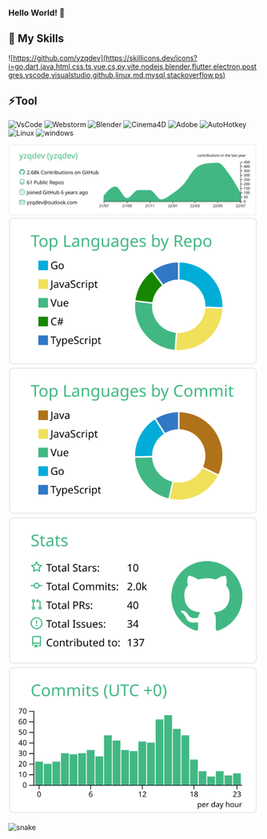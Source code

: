 ### Hello World! 👏

## 🎍 My Skills

![https://github.com/yzqdev](https://skillicons.dev/icons?i=go,dart,java,html,css,ts,vue,cs,py,vite,nodejs,blender,flutter,electron,postgres,vscode,visualstudio,github,linux,md,mysql,stackoverflow,ps)
<!-- ![Go](https://img.shields.io/badge/-Go-black?style=flat-square&logo=go)
![Dart](https://img.shields.io/badge/-dart-black?style=flat-square&logo=dart)
![Vue.js](https://img.shields.io/badge/-Vue.js-%232c3e50?style=flat-square&logo=Vue.js)
![Java](https://img.shields.io/badge/-java-black?style=flat-square&logo=java)
![Csharp](https://img.shields.io/badge/-Csharp-black?style=flat-square&logo=csharp&logoColor=FFFFFF)
![Python](https://img.shields.io/badge/-Python-black?style=flat-square&logo=Python)
![TypeScript](https://img.shields.io/badge/-Typescript-black?style=flat-square&logo=typescript&logoColor=FFFFFF)
![Vite](https://img.shields.io/badge/-Vite-646CFF?style=flat-square&logo=Vite&logoColor=white) -->

## ⚡Tool

![VsCode](https://img.shields.io/badge/-VSCode-007acc?style=flat-square&logo=Visual%20Studio%20Code&logoColor=white)
![Webstorm](https://img.shields.io/badge/-Webstorm-000000?style=flat-square&logo=webstorm&logoColor=FFFFFF)
![Blender](https://img.shields.io/badge/-Blender-F5792A?style=flat-square&logo=blender&logoColor=FFFFFF)
![Cinema4D](https://img.shields.io/badge/-Cinema4D-011A6A?style=flat-square&logo=Cinema4D)
![Adobe](https://img.shields.io/badge/-Adobe-FF0000?style=flat-square&logo=Adobe)
![AutoHotkey](https://img.shields.io/badge/-AutoHotkey-334455?style=flat-square&logo=AutoHotkey&logoColor=FFFFFF)
![Linux](https://img.shields.io/badge/-LinuxMint-8ec76f?style=flat-square&logo=linuxmint&logoColor=FFFFFF)
![windows](https://img.shields.io/badge/Windows-10-2376bc?style=flat-square&logo=windows&logoColor=ffffff)

 ![](https://raw.githubusercontent.com/yzqdev/yzqdev/main/profile-summary-card-output/vue/0-profile-details.svg)
 ![](https://raw.githubusercontent.com/yzqdev/yzqdev/main/profile-summary-card-output/vue/1-repos-per-language.svg)  ![](https://raw.githubusercontent.com/yzqdev/yzqdev/main/profile-summary-card-output/vue/2-most-commit-language.svg)
 ![](https://raw.githubusercontent.com/yzqdev/yzqdev/main/profile-summary-card-output/vue/3-stats.svg)   ![](https://raw.githubusercontent.com/yzqdev/yzqdev/main/profile-summary-card-output/vue/4-productive-time.svg)

![snake](https://raw.githubusercontent.com/yzqdev/yzqdev/output/github-snake.svg)
